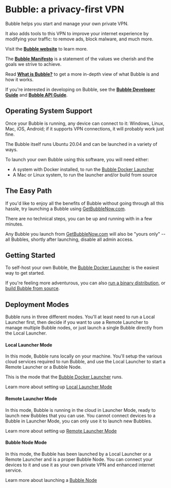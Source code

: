 # Bubble: a privacy-first VPN

Bubble helps you start and manage your own private VPN.

It also adds tools to this VPN to improve your internet experience by modifying your traffic: to
remove ads, block malware, and much more.

Visit the [**Bubble website**](https://getbubblenow.com/) to learn more.

The [**Bubble Manifesto**](https://github.com/getbubblenow/bubble-docs/blob/master/README.md)
is a statement of the values we cherish and the goals we strive to achieve.

Read [**What is Bubble?**](https://github.com/getbubblenow/bubble-docs/blob/master/what_is_bubble.md)
to get a more in-depth view of what Bubble is and how it works.

If you're interested in developing on Bubble, see the [**Bubble Developer Guide**](docs/dev.md) and
[**Bubble API Guide**](https://github.com/getbubblenow/bubble-docs/blob/master/api/README.md).

## Operating System Support
Once your Bubble is running, any device can connect to it: Windows, Linux, Mac, iOS, Android;
if it supports VPN connections, it will probably work just fine.

The Bubble itself runs Ubuntu 20.04 and can be launched in a variety of ways.

To launch your own Bubble using this software, you will need either:
 * A system with Docker installed, to run the [Bubble Docker Launcher](docs/docker-launcher.md)
 * A Mac or Linux system, to run the launcher and/or build from source

## The Easy Path
If you'd like to enjoy all the benefits of Bubble without going through all this hassle,
try launching a Bubble using [GetBubbleNow.com](https://GetBubbleNow.com/).

There are no technical steps, you can be up and running with in a few minutes.

Any Bubble you launch from [GetBubbleNow.com](https://GetBubbleNow.com/) will also be "yours only"
-- all Bubbles, shortly after launching, disable all admin access.

## Getting Started
To self-host your own Bubble, the [Bubble Docker Launcher](docs/docker-launcher.md)
is the easiest way to get started.

If you're feeling more adventurous, you can also [run a binary distribution](docs/run-binary.md), or [build Bubble from source](docs/dev.md).
 
## Deployment Modes
Bubble runs in three different modes. You'll at least need to run a Local Launcher first, then
decide if you want to use a Remote Launcher to manage multiple Bubble nodes, or just launch a single Bubble
directly from the Local Launcher.

#### Local Launcher Mode
In this mode, Bubble runs locally on your machine. You'll setup the various cloud services required to run Bubble,
and use the Local Launcher to start a Remote Launcher or a Bubble Node.

This is the mode that the [Bubble Docker Launcher](docs/docker-launcher.md) runs.

Learn more about setting up [Local Launcher Mode](docs/local-launcher.md)

#### Remote Launcher Mode
In this mode, Bubble is running in the cloud in Launcher Mode, ready to launch new Bubbles that you can use.
You cannot connect devices to a Bubble in Launcher Mode, you can only use it to launch new Bubbles.

Learn more about setting up [Remote Launcher Mode](docs/remote-launcher.md)

#### Bubble Node Mode
In this mode, the Bubble has been launched by a Local Launcher or a Remote Launcher and is a proper Bubble Node.
You can connect your devices to it and use it as your own private VPN and enhanced internet service.

Learn more about launching a [Bubble Node](docs/launch-node.md)
